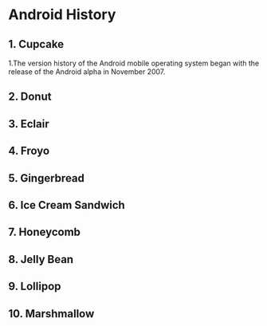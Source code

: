 # Android History
##  1. Cupcake
1.The version history of the Android mobile operating system began with the release of the Android alpha in November 2007.

##  2. Donut
##  3. Eclair
##  4. Froyo
##  5. Gingerbread
##  6. Ice Cream Sandwich
##  7. Honeycomb
##  8. Jelly Bean
##  9. Lollipop
##  10. Marshmallow
